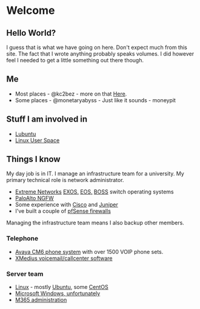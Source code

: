 # Welcome
## Hello World? 
I guess that is what we have going on here. Don't expect much from this site. The fact that I wrote anything probably speaks volumes. I did however feel I needed to get a little something out there though. 

## Me
* Most places - @kc2bez  - more on that [Here](/kc2bez).
* Some places - @monetaryabyss  - Just like it sounds - moneypit

## Stuff I am involved in
* [Lubuntu](https://phab.lubuntu.me/w/contributors/)
* [Linux User Space](https://linuxuserspace.show/hosts/)

## Things I know
My day job is in IT. I manage an infrastructure team for a university. My primary technical role is network administrator. 
* [Extreme Networks](https://www.extremenetworks.com/) [EXOS,](https://www.extremenetworks.com/support/documentation/extremexos-31-2/) [EOS,](https://www.extremenetworks.com/support/documentation/eos-8-61/) [BOSS](https://www.extremenetworks.com/support/documentation/ers-4800-document-collections/) switch operating systems
* [PaloAlto NGFW](https://www.paloaltonetworks.com/)
* Some experience with [Cisco](https://www.cisco.com/) and [Juniper](https://www.juniper.net/)
* I've built a couple of [pfSense firewalls](https://www.pfsense.org/)

Managing the infrastructure team means I also backup other members.
### Telephone
* [Avaya CM6 phone system](https://www.avaya.com/) with over 1500 VOIP phone sets.
* [XMedius voicemail/callcenter software](https://www.xmedius.com/#xm-connect)
### Server team
* [Linux](https://en.wikipedia.org/wiki/Linux_kernel) - mostly [Ubuntu](https://ubuntu.com/), some [CentOS](https://www.centos.org/)
* [Microsoft Windows, unfortunately](https://en.wikipedia.org/wiki/Windows_Server)
* [M365 administration](https://www.microsoft.com/en-us/microsoft-365)